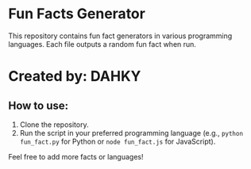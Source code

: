 # Fun Facts Generator

This repository contains fun fact generators in various programming languages. Each file outputs a random fun fact when run.
# Created by: DAHKY
## How to use:
1. Clone the repository.
2. Run the script in your preferred programming language (e.g., `python fun_fact.py` for Python or `node fun_fact.js` for JavaScript).

Feel free to add more facts or languages!


